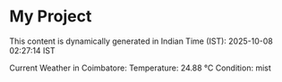 # My Project

This content is dynamically generated in Indian Time (IST): 2025-10-08 02:27:14 IST


Current Weather in Coimbatore:
Temperature: 24.88 °C
Condition: mist
